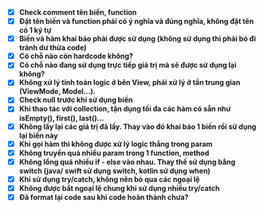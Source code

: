 - [x] **Check comment tên biến, function**
- [x] **Đặt tên biến và function phải có ý nghĩa và đúng nghĩa, không đặt tên có 1 ký tự**
- [x] **Biến và hàm khai báo phải được sử dụng (không sử dụng thì phải bỏ đi tránh dư thừa code)**
- [x] **Có chỗ nào còn hardcode không?**
- [x] **Có chỗ nào đang sử dụng trực tiếp giá trị mà sẽ được sử dụng lại không?**
- [x] **Không xử lý tính toán logic ở bên View, phải xử lý ở tần trung gian (ViewMode, Model...).**
- [x] **Check null trước khi sử dụng biến**
- [x] **Khi thao tác với collection, tận dụng tối đa các hàm có sẵn như isEmpty(), first(), last()...**
- [x] **Không lấy lại các giá trị đã lấy. Thay vào đó khai báo 1 biến rồi sử dụng lại biến này**
- [x] **Khi gọi hàm thì không được xử lý logic thẳng trong param**
- [x] **Không truyền quá nhiều param trong 1 function, method**
- [x] **Không lồng quá nhiều if - else vào nhau. Thay thế sử dụng bằng switch (java/ swift sử dụng switch, kotlin sử dụng when)**
- [x] **Khi sử dụng try/catch, không nên bỏ qua các ngoại lệ**
- [x] **Không được bắt ngoại lệ chung khi sử dụng nhiều try/catch**
- [x] **Đã format lại code sau khi code hoàn thành chưa?**
